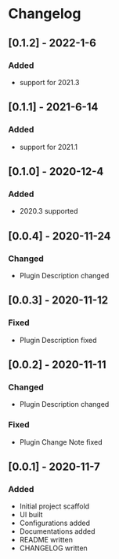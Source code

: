 # Changelog

## [0.1.2] - 2022-1-6

### Added

- support for 2021.3

## [0.1.1] - 2021-6-14

### Added

- support for 2021.1

## [0.1.0] - 2020-12-4

### Added

- 2020.3 supported

## [0.0.4] - 2020-11-24

### Changed

- Plugin Description changed

## [0.0.3] - 2020-11-12

### Fixed

- Plugin Description fixed

## [0.0.2] - 2020-11-11

### Changed

- Plugin Description changed

### Fixed

- Plugin Change Note fixed

## [0.0.1] - 2020-11-7

### Added

- Initial project scaffold
- UI built
- Configurations added
- Documentations added
- README written
- CHANGELOG written
